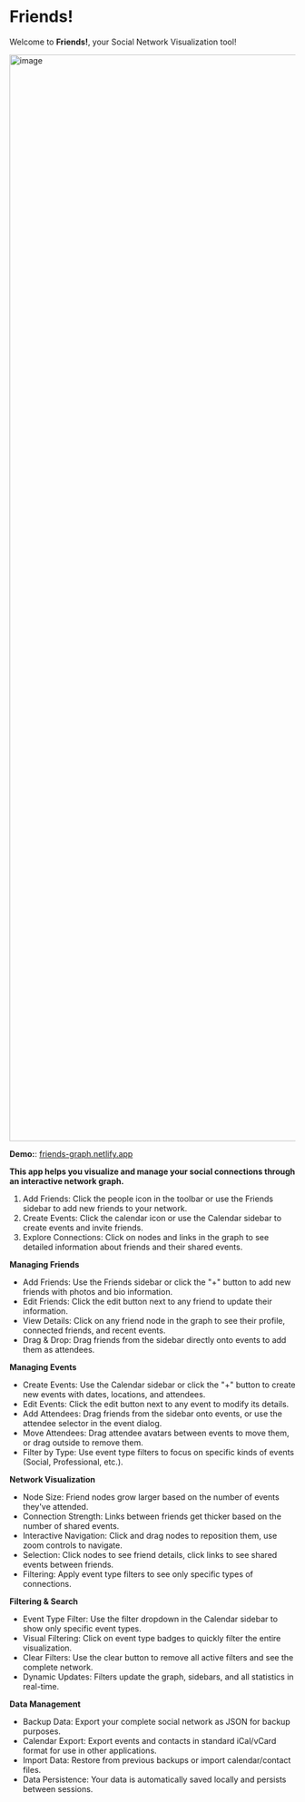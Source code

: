 # Friends!

Welcome to **Friends!**, your Social Network Visualization tool!

<img width="1916" alt="image" src="https://github.com/user-attachments/assets/4abca3c8-e623-4bb8-a5bb-bfb19da0a766" />

**Demo:**: [friends-graph.netlify.app](https://friends-graph.netlify.app/)

**This app helps you visualize and manage your social connections through an interactive network graph.**

1. Add Friends: Click the people icon in the toolbar or use the Friends sidebar to add new friends to your network.
2. Create Events: Click the calendar icon or use the Calendar sidebar to create events and invite friends.
3. Explore Connections: Click on nodes and links in the graph to see detailed information about friends and their shared events.


**Managing Friends**
- Add Friends: Use the Friends sidebar or click the "+" button to add new friends with photos and bio information.
- Edit Friends: Click the edit button next to any friend to update their information.
- View Details: Click on any friend node in the graph to see their profile, connected friends, and recent events.
- Drag & Drop: Drag friends from the sidebar directly onto events to add them as attendees.

**Managing Events**
- Create Events: Use the Calendar sidebar or click the "+" button to create new events with dates, locations, and attendees.
- Edit Events: Click the edit button next to any event to modify its details.
- Add Attendees: Drag friends from the sidebar onto events, or use the attendee selector in the event dialog.
- Move Attendees: Drag attendee avatars between events to move them, or drag outside to remove them.
- Filter by Type: Use event type filters to focus on specific kinds of events (Social, Professional, etc.).

**Network Visualization**
- Node Size: Friend nodes grow larger based on the number of events they've attended.
- Connection Strength: Links between friends get thicker based on the number of shared events.
- Interactive Navigation: Click and drag nodes to reposition them, use zoom controls to navigate.
- Selection: Click nodes to see friend details, click links to see shared events between friends.
- Filtering: Apply event type filters to see only specific types of connections.

**Filtering & Search**
- Event Type Filter: Use the filter dropdown in the Calendar sidebar to show only specific event types.
- Visual Filtering: Click on event type badges to quickly filter the entire visualization.
- Clear Filters: Use the clear button to remove all active filters and see the complete network.
- Dynamic Updates: Filters update the graph, sidebars, and all statistics in real-time.

**Data Management**
- Backup Data: Export your complete social network as JSON for backup purposes.
- Calendar Export: Export events and contacts in standard iCal/vCard format for use in other applications.
- Import Data: Restore from previous backups or import calendar/contact files.
- Data Persistence: Your data is automatically saved locally and persists between sessions.
